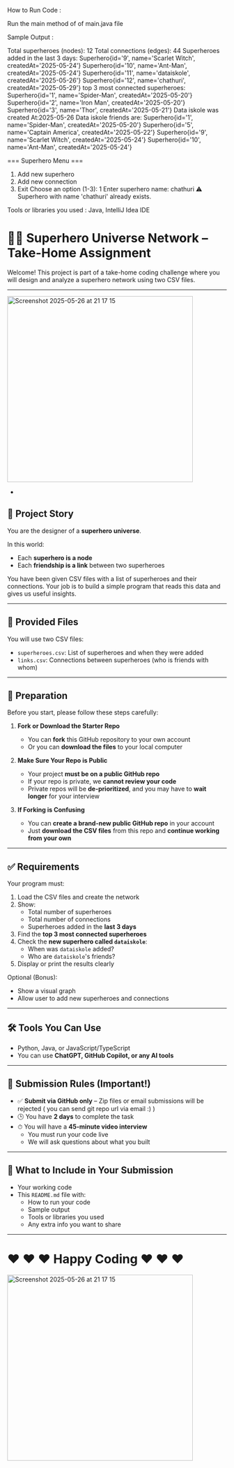 
How to Run Code :

Run the main method of of main.java file

Sample Output :

Total superheroes (nodes): 12
Total connections (edges): 44
Superheroes added in the last 3 days:
Superhero{id='9', name='Scarlet Witch', createdAt='2025-05-24'}
Superhero{id='10', name='Ant-Man', createdAt='2025-05-24'}
Superhero{id='11', name='dataiskole', createdAt='2025-05-26'}
Superhero{id='12', name='chathuri', createdAt='2025-05-29'}
top 3 most connected superheroes:
Superhero{id='1', name='Spider-Man', createdAt='2025-05-20'}
Superhero{id='2', name='Iron Man', createdAt='2025-05-20'}
Superhero{id='3', name='Thor', createdAt='2025-05-21'}
Data iskole was created At:2025-05-26
Data iskole friends are:
Superhero{id='1', name='Spider-Man', createdAt='2025-05-20'}
Superhero{id='5', name='Captain America', createdAt='2025-05-22'}
Superhero{id='9', name='Scarlet Witch', createdAt='2025-05-24'}
Superhero{id='10', name='Ant-Man', createdAt='2025-05-24'}

=== Superhero Menu ===
1. Add new superhero
2. Add new connection
3. Exit
Choose an option (1-3): 1
Enter superhero name: chathuri
⚠️ Superhero with name 'chathuri' already exists.

Tools or libraries you used :
Java, IntelliJ Idea IDE


# 🦸‍♂️ Superhero Universe Network – Take-Home Assignment

Welcome! This project is part of a take-home coding challenge where you will design and analyze a superhero network using two CSV files.

---

<img width="426" alt="Screenshot 2025-05-26 at 21 17 15" src="https://github.com/user-attachments/assets/710e270f-2b58-4a66-a1f7-811e5f5b5a86" />


- 

## 📘 Project Story

You are the designer of a **superhero universe**.

In this world:

- Each **superhero is a node**  
- Each **friendship is a link** between two superheroes

You have been given CSV files with a list of superheroes and their connections. Your job is to build a simple program that reads this data and gives us useful insights.

---

## 📂 Provided Files

You will use two CSV files:

- `superheroes.csv`: List of superheroes and when they were added
- `links.csv`: Connections between superheroes (who is friends with whom)

---
## 🧰 Preparation

Before you start, please follow these steps carefully:

1. **Fork or Download the Starter Repo**  
   - You can **fork** this GitHub repository to your own account  
   - Or you can **download the files** to your local computer

2. **Make Sure Your Repo is Public**  
   - Your project **must be on a public GitHub repo**
   - If your repo is private, we **cannot review your code**
   - Private repos will be **de-prioritized**, and you may have to **wait longer** for your interview

3. **If Forking is Confusing**  
   - You can **create a brand-new public GitHub repo** in your account
   - Just **download the CSV files** from this repo and **continue working from your own**
-------

## ✅ Requirements

Your program must:

1. Load the CSV files and create the network
2. Show:
   - Total number of superheroes
   - Total number of connections
   - Superheroes added in the **last 3 days**
3. Find the **top 3 most connected superheroes**
4. Check the **new superhero called `dataiskole`**:
   - When was `dataiskole` added?
   - Who are `dataiskole`'s friends?
5. Display or print the results clearly

Optional (Bonus):
- Show a visual graph
- Allow user to add new superheroes and connections

---

## 🛠️ Tools You Can Use

- Python, Java, or JavaScript/TypeScript
- You can use **ChatGPT, GitHub Copilot, or any AI tools**

---

## 🚀 Submission Rules (Important!)

- ✅ **Submit via GitHub only** – Zip files or email submissions will be rejected  ( you can send git repo url via email :) ) 
- 🕒 You have **2 days** to complete the task  
- ⏱ You will have a **45-minute video interview**
  - You must run your code live
  - We will ask questions about what you built

---

## 📄 What to Include in Your Submission

- Your working code
- This `README.md` file with:
  - How to run your code
  - Sample output
  - Tools or libraries you used
  - Any extra info you want to share
 
----------

#  ❤️  ❤️  ❤️ Happy Coding ❤️  ❤️  ❤️
<img width="426" alt="Screenshot 2025-05-26 at 21 17 15" src="https://media.npr.org/assets/img/2016/06/09/john-p-fleenor-courtesy-of-hbo_wide-f730538a10afad26c9de9a42561772522e4e87e6.jpg?s=1400&c=100&f=jpeg">


